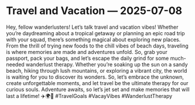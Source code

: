 # Travel and Vacation — 2025-07-08

Hey, fellow wanderlusters! Let’s talk travel and vacation vibes! Whether you’re daydreaming about a tropical getaway or planning an epic road trip with your squad, there’s something magical about exploring new places. From the thrill of trying new foods to the chill vibes of beach days, traveling is where memories are made and adventures unfold. So, grab your passport, pack your bags, and let’s escape the daily grind for some much-needed wanderlust therapy. Whether you’re soaking up the sun on a sandy beach, hiking through lush mountains, or exploring a vibrant city, the world is waiting for you to discover its wonders. So, let’s embrace the unknown, create unforgettable moments, and let travel be the ultimate therapy for our curious souls. Adventure awaits, so let’s jet set and make memories that will last a lifetime! ✈️🌍🌴 #TravelGoals #VacayVibes #WanderlustTherapy